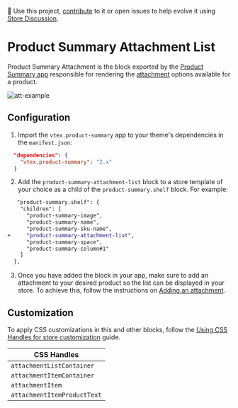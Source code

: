 📢 Use this project, [contribute](https://github.com/vtex-apps/product-summary) to it or open issues to help evolve it using [Store Discussion](https://github.com/vtex-apps/store-discussion).

# Product Summary Attachment List

Product Summary Attachment is the block exported by the [Product Summary app](https://developers.vtex.com/vtex-developer-docs/docs/vtex-product-summary) responsible for rendering the [attachment](https://help.vtex.com/en/tutorial/o-que-e-um-anexo--aGICk0RVbqKg6GYmQcWUm) options available for a product.

![att-example](https://user-images.githubusercontent.com/67270558/156370029-833f68ce-a270-4e01-ae20-5d63061f0a03.png)


## Configuration

1. Import the `vtex.product-summary` app to your theme's dependencies in the `manifest.json`:

```json
  "dependencies": {
    "vtex.product-summary": "2.x"
  }
```

2. Add the `product-summary-attachment-list` block to a store template of your choice as a child of the `product-summary.shelf` block. For example:

```diff
   "product-summary.shelf": {
    "children": [
      "product-summary-image",
      "product-summary-name",
      "product-summary-sku-name",
+     "product-summary-attachment-list",
      "product-summary-space",
      "product-summary-column#1"
    ]
  },
```

3. Once you have added the block in your app, make sure to add an attachment to your desired product so the list can be displayed in your store. To achieve this, follow the instructions on [Adding an attachment](https://help.vtex.com/en/tutorial/cadastrar-um-anexo--7zHMUpuoQE4cAskqEUWScU).

## Customization

To apply CSS customizations in this and other blocks, follow the [Using CSS Handles for store customization](https://developers.vtex.com/vtex-developer-docs/docs/vtex-io-documentation-using-css-handles-for-store-customization) guide.

| CSS Handles  |
| ------------ |
| `attachmentListContainer`   |
| `attachmentItemContainer`   |
| `attachmentItem`            |
| `attachmentItemProductText` |
